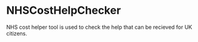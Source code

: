 # NHSCostHelpChecker
NHS cost helper tool is used to check the help that can be recieved for UK citizens.
